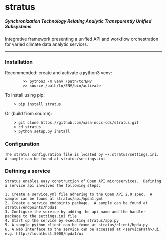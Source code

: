 # stratus
##### *Synchronization Technology Relating Analytic Transparently Unified Subsystems*

  Integrative framework presenting a unified API and workflow orchestration for varied climate data analytic services.

___
### Installation

Recommended: create and activate a python3 venv:
```
        >> python3 -m venv /path/to/ENV
        >> source /path/to/ENV/bin/activate
```
To install using pip:
```
    > pip install stratus
```    
Or (build from source):
```
    > git clone https://github.com/nasa-nccs-cds/stratus.git
    > cd stratus
    > python setup.py install

```
       
### Configuration
    The stratus configuration file is located by ~/.stratus/settings.ini.  A sample can be found at stratus/settings.ini
### Defining a service
    Stratus enables easy construction of Open API microservices.  Defining a service api involves the following steps:
    
    1. Create a service.yml file adhering to the Open API 2.0 spec.  A sample can be found at stratus/api/hpda1.yml
    2. Create a service endpoints package.  A sample can be found at stratus/endpoints/hpda1
    3. Configure the service by adding the api name and the handler package to the settings.ini file
    4. Start up the service by executing stratus/app.py
    5. A sample python client can be found at stratus/client/hpda.py
    6. A web interface to the service can be accessed at <servicePath>/ui, e.g. http://localhost:5000/hpda1/ui